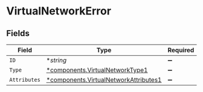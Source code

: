 # VirtualNetworkError


## Fields

| Field                                                                                         | Type                                                                                          | Required                                                                                      | Description                                                                                   |
| --------------------------------------------------------------------------------------------- | --------------------------------------------------------------------------------------------- | --------------------------------------------------------------------------------------------- | --------------------------------------------------------------------------------------------- |
| `ID`                                                                                          | **string*                                                                                     | :heavy_minus_sign:                                                                            | N/A                                                                                           |
| `Type`                                                                                        | [*components.VirtualNetworkType1](../../models/components/virtualnetworktype1.md)             | :heavy_minus_sign:                                                                            | N/A                                                                                           |
| `Attributes`                                                                                  | [*components.VirtualNetworkAttributes1](../../models/components/virtualnetworkattributes1.md) | :heavy_minus_sign:                                                                            | N/A                                                                                           |